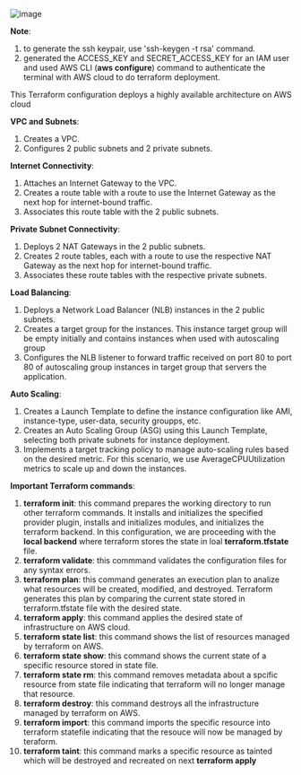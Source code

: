 ![image](https://github.com/venkatesh-reddy679/aws_terraform/assets/60383183/19fe0269-9602-4ed9-bb17-05cba27242a8)

**Note**: 
1. to generate the ssh keypair, use 'ssh-keygen -t rsa' command.
2. generated the ACCESS_KEY and SECRET_ACCESS_KEY for an IAM user and used AWS CLI (**aws configure**) command to authenticate the terminal with AWS cloud to do terraform deployment.

This Terraform configuration deploys a highly available architecture on AWS cloud 

**VPC and Subnets**:
1. Creates a VPC.
2. Configures 2 public subnets and 2 private subnets.
   
**Internet Connectivity**:
1. Attaches an Internet Gateway to the VPC.
2. Creates a route table with a route to use the Internet Gateway as the next hop for internet-bound traffic.
3. Associates this route table with the 2 public subnets.
   
**Private Subnet Connectivity**:
1. Deploys 2 NAT Gateways in the 2 public subnets.
2. Creates 2 route tables, each with a route to use the respective NAT Gateway as the next hop for internet-bound traffic.
3. Associates these route tables with the respective private subnets.
   
**Load Balancing**:
1. Deploys a Network Load Balancer (NLB) instances in the 2 public subnets.
2. Creates a target group for the instances. This instance target group will be empty initially and contains instances when used with autoscaling group
3. Configures the NLB listener to forward traffic received on port 80 to port 80 of autoscaling group instances in target group that servers the application.
   
**Auto Scaling**:
1. Creates a Launch Template to define the instance configuration like AMI, instance-type, user-data, security groupps, etc.
2. Creates an Auto Scaling Group (ASG) using this Launch Template, selecting both private subnets for instance deployment.
3. Implements a target tracking policy to manage auto-scaling rules based on the desired metric. For this scenario, we use AverageCPUUtilization metrics to scale up and down the instances.




**Important Terraform commands**:
1. **terraform init**: this command prepares the working directory to run other terraform commands. It installs and initializes the specified provider plugin, installs and initializes modules, and initializes the terraform backend. In this configuration, we are proceeding with the **local backend** where terraform stores the state in loal **terraform.tfstate** file.
2. **terraform validate**: this commmand validates the configuration files for any syntax errors.
3. **terraform plan**: this command generates an execution plan to analize what resources will be created, modified, and destroyed. Terraform generates this plan by comparing the current state stored in terraform.tfstate file with the desired state.
4. **terraform apply**: this command applies the desired state of infrastructure on AWS cloud.
5. **terraform state list**: this command shows the list of resources managed by terraform on AWS.
6. **terraform state show**: this command shows the current state of a specific resource stored in state file.
7. **terraform state rm**: this command removes metadata about a spcific resource from state file indicating that terraform will no longer manage that resource.
8. **terraform destroy**: this command destroys all the infrastructure managed by terraform on AWS.
9. **terraform import**: this command imports the specific resource into terraform statefile indicating that the resouce will now be managed by teraform.
10. **terraform taint**: this command marks a specific resource as tainted which will be destroyed and recreated on next **terraform apply**


